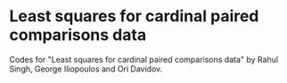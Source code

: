 # Least squares for cardinal paired comparisons data
Codes for "Least squares for cardinal paired comparisons data" by Rahul Singh, George Iliopoulos and Ori Davidov.

